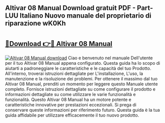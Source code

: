 ## Altivar 08 Manual Download gratuit PDF - Part-LUU Italiano Nuovo manuale del proprietario di riparazione wK0Kh

# <h2><a href="http://dfcyji.blite.top/?on=Altivar+08+Manual">🔗Download 👉🔴 Altivar 08 Manual</a></h2>

[![Altivar 08 Manual download](https://i.imgur.com/lujVjoI.png)](http://dfcyji.blite.top/?on=Altivar+08+Manual)
Ciao e benvenuto nel manuale Dell'utente per il tuo Altivar 08 Manual appena configurato. Questa guida ha lo scopo di aiutarti a padroneggiare le caratteristiche e le capacità del tuo Prodotto. All'interno, troverai istruzioni dettagliate per L'installazione, L'uso, la manutenzione e la risoluzione dei problemi. Per ottenere il massimo dal tuo Altivar 08 Manual, prenditi un momento per leggere questo Manuale utente completo. Fornisce istruzioni dettagliate su come configurare il prodotto e informazioni dettagliate su come utilizzare le varie funzionalità e funzionalità. Questo Altivar 08 Manual ha un motore potente e caratteristiche innovative per prestazioni eccezionali. Si prega di conservare queste informazioni per riferimento futuro. Questa guida è la tua guida affidabile per utilizzare efficacemente il tuo nuovo prodotto.
